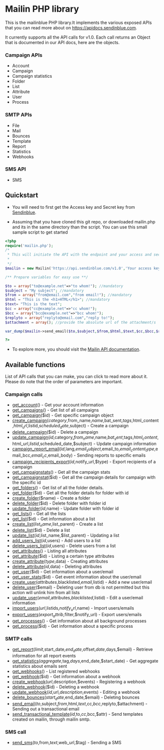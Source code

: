 # Mailin PHP library

This is the mailinblue PHP library.It implements the various exposed APIs that you can read more about on https://apidocs.sendinblue.com.

It currently supports all the API calls for v1.0. Each call returns an Object that is documented in our API docs, here are the objects.

### Campaign APIs

 * Account
 * Campaign
 * Campaign statistics
 * Folder
 * List
 * Attribute
 * User
 * Process

### SMTP APIs

 * File
 * Mail
 * Bounces
 * Template
 * Report
 * Statistics
 * Webhooks

### SMS API
 
 * SMS

## Quickstart

 * You will need to first get the Access key and Secret key from [Sendinblue](https://www.sendinblue.com).

 * Assuming that you have cloned this git repo, or downloaded mailin.php and its in the same directory than the script. You can use this small sample script to get started

```PHP
<?php
require('mailin.php');
/*
 * This will initiate the API with the endpoint and your access and secret key.
 *
 */
$mailin = new Mailin('https://api.sendinblue.com/v1.0','Your access key','Your secret key');  

/** Prepare variables for easy use **/ 

$to = array("to@example.net"=>"to whom!"); //mandatory
$subject = "My subject"; //mandatory
$from = array("from@email.com","from email!"); //mandatory
$html = "This is the <h1>HTML</h1>"; //mandatory
$text= "This is the text";
$cc = array("cc@example.net"=>"cc whom!"); 
$bcc = array("bcc@example.net"=>"bcc whom!");
$replyto = array("replyto@email.com","reply to!"); 
$attachment = array(); //provide the absolute url of the attachment/s 

var_dump($mailin->send_email($to,$subject,$from,$html,$text,$cc,$bcc,$replyto,$attachment));

?>
```

 * To explore more, you should visit the [Mailin API documentation](https://apidocs.sendinblue.com).

## Available functions

List of API calls that you can make, you can click to read more about it. Please do note that the order of parameters are important.

### Campaign calls

 * [get_account](https://apidocs.sendinblue.com/account/)() - Get your account information
 * [get_campaigns](https://apidocs.sendinblue.com/campaign/#1)() - Get list of all campaigns
 * [get_campaign](https://apidocs.sendinblue.com/campaign/#2)($id) - Get specific campaign object
 * [create_campaign](https://apidocs.sendinblue.com/campaign/#3)($category,$from_name,$name,$bat_sent,$tags,$html_content,$html_url,$listid,$scheduled_date,$subject) - Create a campaign
 * [delete_campaign](https://apidocs.sendinblue.com/campaign/#4)($id) - Delete a campaign
 * [update_campaign](https://apidocs.sendinblue.com/campaign/#5)($id,$category,$from_name,$name,$bat_sent,$tags,$html_content,$html_url,$listid,$scheduled_date,$subject) - Update campaign information
 * [campaign_report_email](https://apidocs.sendinblue.com/campaign/#6)($id,$lang,$email_subject,$email_to,$email_content_type,$email_bcc,$email_cc,$email_body) - Sending reports to specific emails
 * [campaign_recipients_export](https://apidocs.sendinblue.com/campaign/#7)($id,$notify_url,$type) - Export recipients of a campaign
 * [get_campaignstats](https://apidocs.sendinblue.com/campaign-statistics/#1)() - Get all the campaign stats
 * [get_campaignstat](https://apidocs.sendinblue.com/campaign-statistics/#2)($id) - Get all the campaign details for campaign with the specific id
 * [get_folders](https://apidocs.sendinblue.com/folder/#1)() - Get list of all the folder details.
 * [get_folder](https://apidocs.sendinblue.com/folder/#2)($id) - Get all the folder details for folder with id <id>
 * [create_folder](https://apidocs.sendinblue.com/folder/#3)($name) - Create a folder
 * [delete_folder](https://apidocs.sendinblue.com/folder/#4)($id) - Delete folder with folder id <id>
 * [update_folder](https://apidocs.sendinblue.com/folder/#5)($id,$name) - Update folder with folder id <id>
 * [get_lists](https://apidocs.sendinblue.com/list/#1)() - Get all the lists
 * [get_list](https://apidocs.sendinblue.com/list/#2)($id) - Get information about a list
 * [create_list](https://apidocs.sendinblue.com/list/#3)($list_name,$list_parent) - Create a list
 * [delete_list](https://apidocs.sendinblue.com/list/#4)($id) - Delete a list
 * [update_list](https://apidocs.sendinblue.com/list/#5)($id,$list_name,$list_parent) - Updating a list
 * [add_users_list](https://apidocs.sendinblue.com/list/#6)($id,$users) - Add users to a list
 * [delete_users_list](https://apidocs.sendinblue.com/list/#7)($id,$users) - Delete users from a list
 * [get_attributes](https://apidocs.sendinblue.com/attribute/#1)() - Listing all attributes
 * [get_attribute](https://apidocs.sendinblue.com/attribute/#2)($id) - Listing a certain type attributes
 * [create_attribute](https://apidocs.sendinblue.com/attribute/#3)($type,$data) - Creating attributes
 * [delete_attribute](https://apidocs.sendinblue.com/attribute/#4)($id,$data) - Deleting attributes
 * [get_user](https://apidocs.sendinblue.com/user/#2)($id) - Get information about a user/email
 * [get_user_stats](https://apidocs.sendinblue.com/user/#7)($id) - Get event information about the user/email
 * [create_user](https://apidocs.sendinblue.com/user/#1)($attributes,$blacklisted,$email,$listid) - Add a new user/email
 * [delete_user](https://apidocs.sendinblue.com/user/#4)($email) - Deleting user from db is not permitted but this action will unlink him from all lists
 * [update_user](https://apidocs.sendinblue.com/user/#3)($email,$attributes,$blacklisted,$listid) - Edit a user/email information
 * [import_users](https://apidocs.sendinblue.com/user/#5)($url,$listids,$notify_url,$name) - Import users/emails
 * [export_users](https://apidocs.sendinblue.com/user/#6)($export_attrib,$filter,$notify_url) - Export users/emails
 * [get_processes](https://apidocs.sendinblue.com/process/#1)() - Get information about all background processes
 * [get_process](https://apidocs.sendinblue.com/process/#2)($id) - Get information about a specific process

### SMTP calls

 * [get_report](https://apidocs.sendinblue.com/report/)($limit,$start_date,$end_date,$offset,$date,$days,$email) - Retrieve information for all report events
 * [get_statistics](https://apidocs.sendinblue.com/statistics/)($aggregate,$tag,$days,$end_date,$start_date) - Get aggregate statistics about emails sent
 * [get_webhooks](https://apidocs.sendinblue.com/webhooks/#1)() - List registered webhooks
 * [get_webhook](https://apidocs.sendinblue.com/webhooks/#2)($id) - Get information about a webhook
 * [create_webhook](https://apidocs.sendinblue.com/webhooks/#3)($url,$description,$events) - Registering a webhook
 * [delete_webhook](https://apidocs.sendinblue.com/webhooks/#5)($id) - Deleting a webhook
 * [update_webhook](https://apidocs.sendinblue.com/webhooks/#4)($id,$url,$description,$events) - Editing a webhook
 * [delete_bounces](https://apidocs.sendinblue.com/bounces/)($start_date,$end_date,$email) - Deleting bounces
 * [send_email](https://apidocs.sendinblue.com/tutorial-sending-transactional-email/)($to,$subject,$from,$html,$text,$cc,$bcc,$replyto,$attachment) - Sending out a transactional email
 * [send_transactional_template](https://apidocs.sendinblue.com/template/)($id,$to,$cc,$bcc,$attr) - Send templates created on mailin, through mailin smtp.

### SMS call

 * [send_sms](https://apidocs.sendinblue.com/sms/)($to,$from,$text,$web_url,$tag) - Sending a SMS
